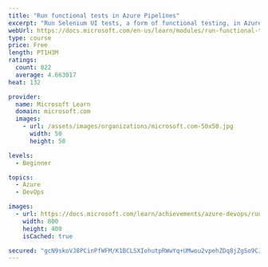 ```yaml
---
title: "Run functional tests in Azure Pipelines"
excerpt: "Run Selenium UI tests, a form of functional testing, in Azure Pipelines."
webUrl: https://docs.microsoft.com/en-us/learn/modules/run-functional-tests-azure-pipelines/
type: course
price: Free
length: PT1H3M
ratings:
  count: 822
  average: 4.663017
heat: 132

provider:
  name: Microsoft Learn
  domain: microsoft.com
  images:
    - url: /assets/images/organizations/microsoft.com-50x50.jpg
      width: 50
      height: 50

levels:
  - Beginner

topics:
  - Azure
  - DevOps

images:
  - url: https://docs.microsoft.com/learn/achievements/azure-devops/run-functional-tests-azure-pipelines-social.png
    width: 800
    height: 400
    isCached: true

secured: "gcN9skoVJ8PCinPfWFM/K1BCLSXIohutpRWwYq+UMwou2vpehZDq8jZgSo9CJwT9liK62zRe37Id9hzRfTBcJxSTW3YlT1taTahL7Zicz+tX9LwFAirrmXCRbhufd8g+Jpu3JhxjbqC/hw5RM7LRmLgKl2oPz/AkUeFieFqTrhj4LCSH+MXQH+5WSgq6coDO4W0Y4vPbXKNVqLXqniVoufnD9YLScIb9tn8oLg0TcLS1r37HTXc0C/MZWHN8jC3d17i7ndCCvyLJActz/Ne0wsDkHYA6zdsSZnwzRGxczM4n5M5RzG0fbjwgxtG7Lm7CmygOY8AfjGdV3wsNByhu6yxcbXwDLaELwwUn1bxvvYJ2DDADrEdGXagA8zC4u7PtdJn5gAjc1jyLZ+eBCM9ht7cgtp9drSHDqjqbC/bxgog=;WUC13e9yqE7+nMi9TaSj4g=="
---
```


